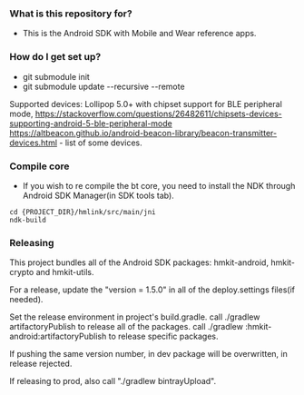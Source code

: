 ### What is this repository for?

* This is the Android SDK with Mobile and Wear reference apps.

### How do I get set up?

* git submodule init
* git submodule update --recursive --remote

Supported devices: Lollipop 5.0+ with chipset support for BLE peripheral mode, https://stackoverflow.com/questions/26482611/chipsets-devices-supporting-android-5-ble-peripheral-mode https://altbeacon.github.io/android-beacon-library/beacon-transmitter-devices.html - list of some devices.

### Compile core
* If you wish to re compile the bt core, you need to install the NDK through Android SDK Manager(in SDK tools tab).
```
cd {PROJECT_DIR}/hmlink/src/main/jni 
ndk-build
```


### Releasing

This project bundles all of the Android SDK packages: hmkit-android, hmkit-crypto and hmkit-utils.

For a release, update the "version = 1.5.0" in all of the deploy.settings files(if needed).

Set the release environment in project's build.gradle.
call ./gradlew artifactoryPublish to release all of the packages.
call ./gradlew :hmkit-android:artifactoryPublish to release specific packages.

If pushing the same version number, in dev package will be overwritten, in release rejected.

If releasing to prod, also call "./gradlew bintrayUpload".
